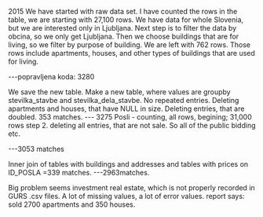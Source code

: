 2015
We have started with raw data set. 
I have counted the rows in the table, we are starting with 27,100 rows.
We have data for whole Slovenia, but we are interested only in Ljubljana.
Next step is to filter the data by obcina, so we only get Ljubljana.
Then we choose buildings that are for living, so we filter by purpose of building.
We are left with 762 rows. Those rows include apartments, houses, and other types of buildings that are used for living.

---popravljena koda: 3280


We save the new table.
Make a new table, where values are groupby stevilka_stavbe and stevilka_dela_stavbe. No repeated entries.
Deleting apartments and houses, that have NULL in size.
Deleting entries, that are doubled.
353 matches.
--- 3275
Posli - counting, all rows, begining; 31,000 rows
step 2. deleting all entries, that are not sale. So all of the public bidding etc.

---3053 matches

Inner join of tables with buildings and addresses and tables with prices on ID_POSLA
=339 matches.
---2963matches.

Big problem seems investment real estate, which is not properly recorded in GURS .csv files. A lot of missing values, a lot of error values.
report says:
sold 2700 apartments and 350 houses.